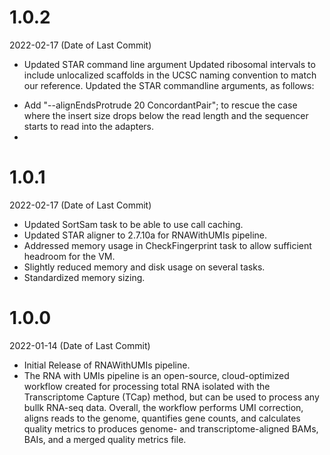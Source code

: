 # 1.0.2
2022-02-17  (Date of Last Commit)

* Updated STAR command line argument
Updated ribosomal intervals to include unlocalized scaffolds in the UCSC naming convention to match our reference.
Updated the STAR commandline arguments, as follows:
- Add "--alignEndsProtrude 20 ConcordantPair"; to rescue the case where the insert size drops below the read length and the sequencer starts to read into the adapters.
- 

# 1.0.1
2022-02-17 (Date of Last Commit)

* Updated SortSam task to be able to use call caching.
* Updated STAR aligner to 2.7.10a for RNAWithUMIs pipeline.
* Addressed memory usage in CheckFingerprint task to allow sufficient headroom for the VM.
* Slightly reduced memory and disk usage on several tasks.
* Standardized memory sizing.

# 1.0.0
2022-01-14 (Date of Last Commit)

* Initial Release of RNAWithUMIs pipeline.
* The RNA with UMIs pipeline is an open-source, cloud-optimized workflow created for processing total RNA isolated with the Transcriptome Capture (TCap) method, but can be used to process any bullk RNA-seq data. Overall, the workflow performs UMI correction, aligns reads to the genome, quantifies gene counts, and calculates quality metrics to produces genome- and transcriptome-aligned BAMs, BAIs, and a merged quality metrics file.


